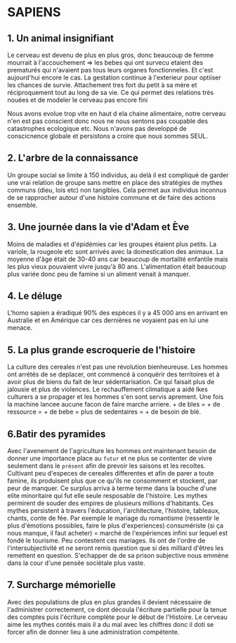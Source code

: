 # SAPIENS

## 1. Un animal insignifiant 
Le cerveau est devenu de plus en plus gros, donc beaucoup de femme mourrait à l'accouchement => les bebes qui ont survecu etaient des prematurés qui n'avaient pas tous leurs organes fonctionneles. Et c'est aujourd'hui encore le cas. La gestation continue à l'exterieur pour optiiser les chances de survie. Attachement tres fort du petit à sa mère et réciproquement tout au long de sa vie. Ce qui permet des relations très nouées et de modeler le cerveau pas encore fini

Nous avons evolue trop vite en haut d ela chaine alimentaire, notre cerveau n'en est pas conscient donc nous ne nous sentons pas coupable des catastrophes ecologique etc. Nous n'avons pas developpé de conscicnence globale et persistons a croire que nous sommes SEUL. 

## 2. L'arbre de la connaissance

Un groupe social se limite à 150 individus, au delà il est compliqué de garder une vrai relation de groupe sans mettre en place des stratégies de mythes communs (dieu, lois etc) non tangibles. Cela permet aux individus inconnus de se rapprocher autour d'une histoire commune et de faire des actions ensemble.

## 3. Une journée dans la vie d'Adam et Ève
Moins de maladies et d'épidémies car les groupes étaient plus petits. La variole, la rougeole etc sont arrivés avec la domestication des animaux. La moyenne d'âge était de 30-40 ans car beaucoup de mortalité enfantile mais les plus vieux pouvaient vivre jusqu'à 80 ans. L'alimentation était beaucoup plus variée donc peu de famine si un aliment venait à manquer. 

## 4. Le déluge
L'homo sapien a éradiqué 90% des espèces il y a 45 000 ans en arrivant en Australie et en Amérique car ces dernières ne voyaient pas en lui une menace.

## 5. La plus grande escroquerie de l'histoire
La culture des cereales n'est pas une révolution bienheureuse. Les hommes ont arrétés de se deplacer, ont commencé à conquérir des territoires et à avoir plus de biens du fait de leur sédentarisation. Ce qui faisait plus de jalousie et plus de violences. Le rechauffement climatique a aidé lkes culturers a se propager et les hommes s'en sont servis aprement. Une fois la machine lancee aucune facon de faire marche arriere. + de bles =  + de ressource = + de bebe = plus de sedentaires = + de besoin de blé. 

## 6.Batir des pyramides
Avec l'avenement de l'agriculture les hommes ont maintenant besoin de donner une importance place au `futur` et ne plus se contenter de vivre seulement dans le `présent` afin de prevoir les saisons et les recoltes.  Cultivant peu d'especes de cereales differentes et afin de parer a toute famine, ils produisent plus que ce qu'ils ne consomment et stockent, par peur de manquer. Ce surplus arriva à terme terme dans la bouche d'une elite minoritaire qui fut elle seule resposable de l'histoire. Les mythes permirent de souder des empires de plusieurs millions d'habitants. Ces mythes persistent à travers l'éducation, l'architecture, l'histoire, tableaux, chants, conte de fée. Par exemple le mariage du romantisme (ressentir le plus d'émotions possibles, faire le plus d'experiences) consumériste (si ça nous manque, il faut acheter) = marché de l'expériences infini sur lequel est fondé le tourisme. Peu contestent ces mariages. Ils ont de l'ordre de l'intersubjectivité et ne seront remis question que si des milliard d'êtres les remettent en question. S'echapper de de sa prison subjective nous emmène dans la cour d'une pensée sociétale plus vaste. 

## 7. Surcharge mémorielle
Avec des populations de plus en plus grandes il devient nécessaire de l'administrer correctement, ce dont découla l'écriture partielle pour la tenue des comptes puis l'écriture complète pour le début de l'Histoire. Le cerveau aime les mythes contés mais il a du mal avec les chiffres donc il doti se forcer afin de donner lieu à une administration compétente. 